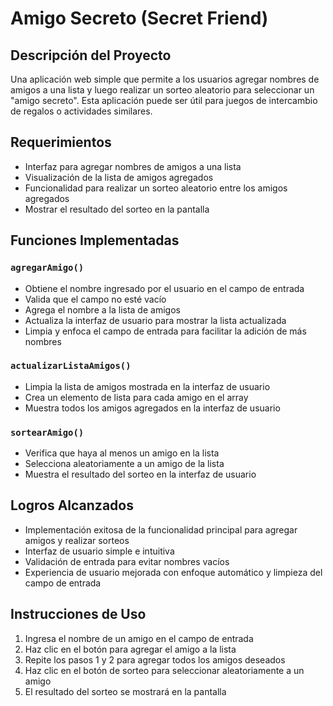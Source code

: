 # Amigo Secreto (Secret Friend)

## Descripción del Proyecto
Una aplicación web simple que permite a los usuarios agregar nombres de amigos a una lista y luego realizar un sorteo aleatorio para seleccionar un "amigo secreto". Esta aplicación puede ser útil para juegos de intercambio de regalos o actividades similares.

## Requerimientos
- Interfaz para agregar nombres de amigos a una lista
- Visualización de la lista de amigos agregados
- Funcionalidad para realizar un sorteo aleatorio entre los amigos agregados
- Mostrar el resultado del sorteo en la pantalla

## Funciones Implementadas

### `agregarAmigo()`
- Obtiene el nombre ingresado por el usuario en el campo de entrada
- Valida que el campo no esté vacío
- Agrega el nombre a la lista de amigos
- Actualiza la interfaz de usuario para mostrar la lista actualizada
- Limpia y enfoca el campo de entrada para facilitar la adición de más nombres

### `actualizarListaAmigos()`
- Limpia la lista de amigos mostrada en la interfaz de usuario
- Crea un elemento de lista para cada amigo en el array
- Muestra todos los amigos agregados en la interfaz de usuario

### `sortearAmigo()`
- Verifica que haya al menos un amigo en la lista
- Selecciona aleatoriamente a un amigo de la lista
- Muestra el resultado del sorteo en la interfaz de usuario

## Logros Alcanzados
- Implementación exitosa de la funcionalidad principal para agregar amigos y realizar sorteos
- Interfaz de usuario simple e intuitiva
- Validación de entrada para evitar nombres vacíos
- Experiencia de usuario mejorada con enfoque automático y limpieza del campo de entrada

## Instrucciones de Uso
1. Ingresa el nombre de un amigo en el campo de entrada
2. Haz clic en el botón para agregar el amigo a la lista
3. Repite los pasos 1 y 2 para agregar todos los amigos deseados
4. Haz clic en el botón de sorteo para seleccionar aleatoriamente a un amigo
5. El resultado del sorteo se mostrará en la pantalla
